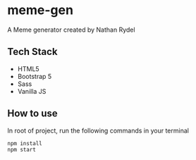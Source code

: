 # meme-gen

A Meme generator created by Nathan Rydel

## Tech Stack

- HTML5
- Bootstrap 5
- Sass
- Vanilla JS

## How to use

In root of project, run the following commands in your terminal

```
npm install
npm start
```